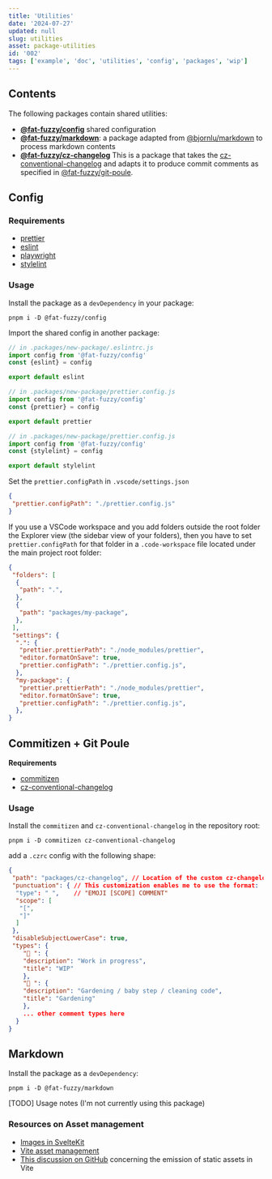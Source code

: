 ```yaml
---
title: 'Utilities'
date: '2024-07-27'
updated: null
slug: utilities
asset: package-utilities
id: '002'
tags: ['example', 'doc', 'utilities', 'config', 'packages', 'wip']
---
```


## Contents

The following packages contain shared utilities:

- **[@fat-fuzzy/config](https://github.com/fat-fuzzy/rocks/tree/main/packages/config)** shared configuration
- **[@fat-fuzzy/markdown](https://github.com/fat-fuzzy/rocks/tree/main/packages/markdown)**: a package adapted from [@bjornlu/markdown](https://github.com/bluwy/website/tree/master/packages/markdown) to process markdown contents
- **[@fat-fuzzy/cz-changelog](https://github.com/fat-fuzzy/rocks/tree/main/packages/cz-changelog)** This is a package that takes the [cz-conventional-changelog](https://github.com/commitizen/cz-conventional-changelog) and adapts it to produce commit comments as specified in [@fat-fuzzy/git-poule](https://github.com/fat-fuzzy/rocks/tree/main/packages/git-poule).

## Config

### Requirements

- [prettier](https://prettier.io/docs/en/install)
- [eslint](https://eslint.org/docs/latest/extend/shareable-configs)
- [playwright](https://playwright.dev/docs/intro)
- [stylelint](https://stylelint.io/user-guide/configure/)

### Usage

Install the package as a `devDependency` in your package:

```shell
pnpm i -D @fat-fuzzy/config
```

Import the shared config in another package:

```js
// in .packages/new-package/.eslintrc.js
import config from '@fat-fuzzy/config'
const {eslint} = config

export default eslint
```

```js
// in .packages/new-package/prettier.config.js
import config from '@fat-fuzzy/config'
const {prettier} = config

export default prettier
```

```js
// in .packages/new-package/prettier.config.js
import config from '@fat-fuzzy/config'
const {stylelint} = config

export default stylelint
```

Set the `prettier.configPath` in `.vscode/settings.json`

```json
{
 "prettier.configPath": "./prettier.config.js"
}
```

If you use a VSCode workspace and you add folders outside the root folder the Explorer view (the sidebar view of your folders), then you have to set `prettier.configPath` for that folder in a `.code-workspace` file located under the main project root folder:

```json
{
 "folders": [
  {
   "path": ".",
  },
  {
   "path": "packages/my-package",
  },
 ],
 "settings": {
  ".": {
   "prettier.prettierPath": "./node_modules/prettier",
   "editor.formatOnSave": true,
   "prettier.configPath": "./prettier.config.js",
  },
  "my-package": {
   "prettier.prettierPath": "./node_modules/prettier",
   "editor.formatOnSave": true,
   "prettier.configPath": "./prettier.config.js",
  },
}
```

## Commitizen + Git Poule

**Requirements**

- [commitizen](https://github.com/commitizen/cz-cli)
- [cz-conventional-changelog](https://eslint.org/docs/latest/extend/shareable-configs)

### Usage

Install the `commitizen` and `cz-conventional-changelog` in the repository root:

```shell
pnpm i -D commitizen cz-conventional-changelog
```

add a `.czrc` config with the following shape:

```json
{
 "path": "packages/cz-changelog", // Location of the custom cz-changelog package
 "punctuation": { // This customization enables me to use the format:
  "type": " ",    // "EMOJI [SCOPE] COMMENT"
  "scope": [
   "[",
   "]"
  ]
 },
 "disableSubjectLowerCase": true,
 "types": {
    "🚧 ": {
    "description": "Work in progress",
    "title": "WIP"
    },
    "🌱 ": {
    "description": "Gardening / baby step / cleaning code",
    "title": "Gardening"
    },
    ... other comment types here
  }
}
```

## Markdown

Install the package as a `devDependency`:

```shell
pnpm i -D @fat-fuzzy/markdown
```

[TODO] Usage notes (I'm not currently using this package)

### Resources on Asset management

- [Images in SvelteKit](https://kit.svelte.dev/docs/images)
- [Vite asset management](https://vitejs.dev/guide/assets.html)
- [This discussion on GitHub](https://github.com/vitejs/vite/discussions/13808) concerning the emission of static assets in Vite
